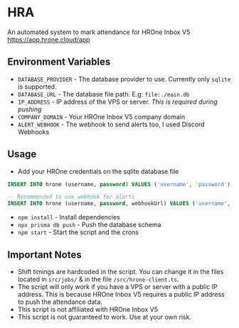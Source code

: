 # HRA

An automated system to mark attendance for HROne Inbox V5 https://app.hrone.cloud/app

## Environment Variables

- `DATABASE_PROVIDER` - The database provider to use. Currently only `sqlite` is supported.
- `DATABASE_URL` - The database file path. E.g: `file:./main.db`
- `IP_ADDRESS` - IP address of the VPS or server. _This is required during pushing_
- `COMPANY_DOMAIN` - Your HROne Inbox V5 company domain
- `ALERT_WEBHOOK` - The webhook to send alerts too, I used Discord Webhooks

## Usage
- Add your HROne credentials on the sqlite database file

```sql
INSERT INTO hrone (username, password) VALUES ('username', 'password');

-- Recommended to use webhook for alerts
INSERT INTO hrone (username, password, webhookUrl) VALUES ('username', 'password', 'https://discord.com/api/webhooks/...');
```

- `npm install` - Install dependencies
- `npx prisma db push` - Push the database schema
- `npm start` - Start the script and the crons

## Important Notes

- Shift timings are hardcoded in the script. You can change it in the files located in `src/jobs/` & in the file `/src/hrone-client.ts`.
- The script will only work if you have a VPS or server with a public IP address. This is because HROne Inbox V5
  requires a public IP address to push the attendance data.
- This script is not affiliated with HROne Inbox V5
- This script is not guaranteed to work. Use at your own risk.
